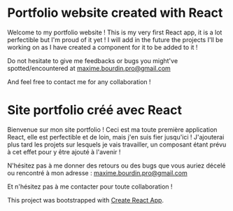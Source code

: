 # Portfolio website created with React

Welcome to my portfolio website !
This is my very first React app, it is a lot perfectible but I'm proud of it yet !
I will add in the future the projects I'll be working on as I have created a component for it to be added to it !

Do not hesitate to give me feedbacks or bugs you might've spotted/encountered at maxime.bourdin.pro@gmail.com

And feel free to contact me for any collaboration !

# Site portfolio créé avec React

Bienvenue sur mon site portfolio !
Ceci est ma toute première application React, elle est perfectible et de loin, mais j'en suis fier jusqu'ici !
J'ajouterai plus tard les projets sur lesquels je vais travailler, un composant étant prévu à cet effet pour y être ajouté à l'avenir !

N'hésitez pas à me donner des retours ou des bugs que vous auriez décelé ou rencontré à mon adresse : maxime.bourdin.pro@gmail.com

Et n'hésitez pas à me contacter pour toute collaboration !




This project was bootstrapped with [Create React App](https://github.com/facebook/create-react-app).